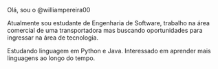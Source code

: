 Olá, sou o @williampereira00

Atualmente sou estudante de Engenharia de Software, trabalho na área comercial de uma transportadora mas buscando oportunidades para ingressar na área de tecnologia.

Estudando linguagem em Python e Java. Interessado em aprender mais linguagens ao longo do tempo.

<!---
williampereira00/williampereira00 is a ✨ special ✨ repository because its `README.md` (this file) appears on your GitHub profile.
You can click the Preview link to take a look at your changes.
--->
